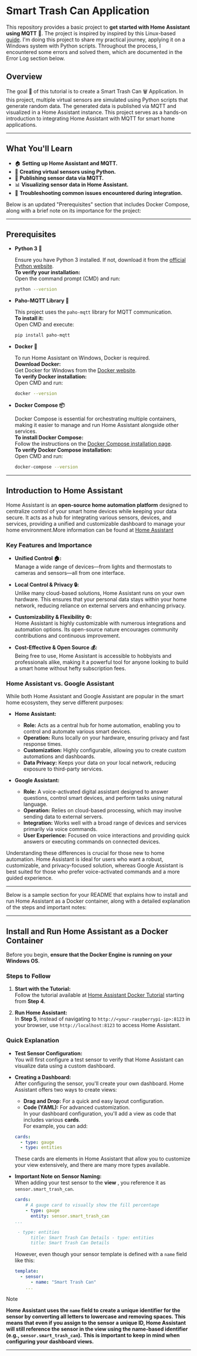 # Smart Trash Can Application
This repository provides a basic project to **get started with Home Assistant using MQTT** 🚀. The project is inspired by inspired by this Linux-based [guide](https://gbouloukakis.com/courses/csc4255-w25/labs/mqtt/). 
I'm doing this project to share my practical journey, applying it on a Windows system with Python scripts.
Throughout the process, I encountered some errors and solved them, which are documented in the Error Log section below. 

## Overview
The goal 🎯 of this tutorial is to create a Smart Trash Can 🗑️ Application. In this project, multiple virtual sensors are simulated using Python scripts that generate random data.
The generated data is published via MQTT and visualized in a Home Assistant instance. This project serves as a hands-on introduction to integrating Home Assistant with MQTT 
for smart home applications.

---

## What You'll Learn

- 🏠 **Setting up Home Assistant and MQTT.**
- 🐍 **Creating virtual sensors using Python.**
- 📡 **Publishing sensor data via MQTT.**
- 📊 **Visualizing sensor data in Home Assistant.**
- 🔧 **Troubleshooting common issues encountered during integration.**

Below is an updated "Prerequisites" section that includes Docker Compose, along with a brief note on its importance for the project:

---

## Prerequisites

- **Python 3 🐍**

  Ensure you have Python 3 installed. If not, download it from the [official Python website](https://www.python.org/downloads/).  
  **To verify your installation:**  
  Open the command prompt (CMD) and run:
  ```bash
  python --version
  ```

- **Paho-MQTT Library 📡**  

  This project uses the `paho-mqtt` library for MQTT communication.  
  **To install it:**  
  Open CMD and execute:
  ```bash
  pip install paho-mqtt
  ```

- **Docker 🐳**  

  To run Home Assistant on Windows, Docker is required.  
  **Download Docker:**  
  Get Docker for Windows from the [Docker website](https://www.docker.com/products/docker-desktop/).  
  **To verify Docker installation:**  
  Open CMD and run:
  ```bash
  docker --version
  ```

- **Docker Compose 📦**  

  Docker Compose is essential for orchestrating multiple containers, making it easier to manage and run Home Assistant alongside other services.  
  **To install Docker Compose:**  
  Follow the instructions on the [Docker Compose installation page](https://docs.docker.com/compose/install/).  
  **To verify Docker Compose installation:**  
  Open CMD and run:
  ```bash
  docker-compose --version
  ```

---

## Introduction to Home Assistant

Home Assistant is an **open-source home automation platform** designed to centralize control of your smart home devices while keeping your data secure. 
It acts as a hub for integrating various sensors, devices, and services, providing a unified and customizable dashboard to manage your home environment.More information can be found at 
[Home Assistant](https://www.home-assistant.io/)

### Key Features and Importance

- **Unified Control 🏠:**  
  Manage a wide range of devices—from lights and thermostats to cameras and sensors—all from one interface.

- **Local Control & Privacy 🔒:**  
  Unlike many cloud-based solutions, Home Assistant runs on your own hardware. This ensures that your personal data stays within your home network, reducing reliance on external servers and enhancing privacy.

- **Customizability & Flexibility ⚙️:**  
  Home Assistant is highly customizable with numerous integrations and automation options. Its open-source nature encourages community contributions and continuous improvement.

- **Cost-Effective & Open Source 💰:**  
  Being free to use, Home Assistant is accessible to hobbyists and professionals alike, making it a powerful tool for anyone looking to build a smart home without hefty subscription fees.

### Home Assistant vs. Google Assistant

While both Home Assistant and Google Assistant are popular in the smart home ecosystem, they serve different purposes:

- **Home Assistant:**  
  - **Role:** Acts as a central hub for home automation, enabling you to control and automate various smart devices.
  - **Operation:** Runs locally on your hardware, ensuring privacy and fast response times.
  - **Customization:** Highly configurable, allowing you to create custom automations and dashboards.
  - **Data Privacy:** Keeps your data on your local network, reducing exposure to third-party services.

- **Google Assistant:**  
  - **Role:** A voice-activated digital assistant designed to answer questions, control smart devices, and perform tasks using natural language.
  - **Operation:** Relies on cloud-based processing, which may involve sending data to external servers.
  - **Integration:** Works well with a broad range of devices and services primarily via voice commands.
  - **User Experience:** Focused on voice interactions and providing quick answers or executing commands on connected devices.

Understanding these differences is crucial for those new to home automation. Home Assistant is ideal for users who want a robust, customizable, and privacy-focused solution, whereas Google Assistant is best suited for those who prefer voice-activated commands and a more guided experience.

---

Below is a sample section for your README that explains how to install and run Home Assistant as a Docker container, along with a detailed explanation of the steps and important notes:

---

## Install and Run Home Assistant as a Docker Container

Before you begin, **ensure that the Docker Engine is running on your Windows OS**.

### Steps to Follow

1. **Start with the Tutorial:**  
   Follow the tutorial available at [Home Assistant Docker Tutorial](https://gbouloukakis.com/courses/csc4255-w25/labs/homeassistant/) starting from **Step 4**.

2. **Run Home Assistant:**  
   In **Step 5**, instead of navigating to `http://<your-raspberrypi-ip>:8123` in your browser, use `http://localhost:8123` to access Home Assistant.

### Quick Explanation

- **Test Sensor Configuration:**  
  You will first configure a test sensor to verify that Home Assistant can visualize data using a custom dashboard.

- **Creating a Dashboard:**  
  After configuring the sensor, you'll create your own dashboard. Home Assistant offers two ways to create views:  
  - **Drag and Drop:** For a quick and easy layout configuration.
  - **Code (YAML):** For advanced customization.  
    In your dashboard configuration, you'll add a view as code that includes various **cards**.  
    For example, you can add:
  ```yaml
  cards:
    - type: gauge
    - type: entities
  ```
  These cards are elements in Home Assistant that allow you to customize your view extensively, and there are many more types available.

- **Important Note on Sensor Naming:**  
  When adding your test sensor to the **view** , you reference it as `sensor.smart_trash_can`.
  ```yaml
  cards:
      # A gauge card to visually show the fill percentage
      - type: gauge
        entity: sensor.smart_trash_can
  ...

   - type: entities
        title: Smart Trash Can Details - type: entities
        title: Smart Trash Can Details
  ```

  However, even though your sensor template is defined with a `name` field like this:
  ```yaml
  template:
    - sensor:
        - name: "Smart Trash Can"
      ...
  ```
> [!NOTE]
  > **Home Assistant uses the `name` field to create a unique identifier for the sensor by converting all letters to lowercase and removing spaces.**
  > **This means that even if you assign to the sensor a unique ID, Home Assistant will still reference the sensor in the view using the name-based identifier (e.g., `sensor.smart_trash_can`).**
  > **This is important to keep in mind when configuring your dashboard views.**

---




